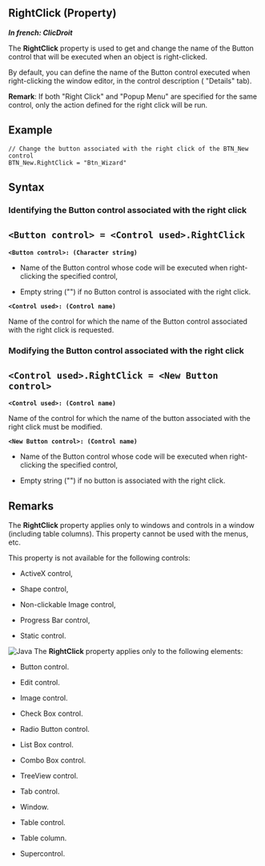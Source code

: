 


## RightClick (Property)

***In french: ClicDroit***
	



<a name="XUse"></a>
<a name="Use"></a>
<a name="description"></a>
The **RightClick** property is used to get and change the name of the Button control that will be executed when an object is right-clicked.

By default, you can define the name of the Button control executed when right-clicking the window editor, in the control description ( "Details" tab).

**Remark**: If both "Right Click" and "Popup Menu" are specified for the same control, only the action defined for the right click will be run.


<a name="Example1"></a>
<a name="sample_code"></a>

## Example


```wl
// Change the button associated with the right click of the BTN_New control
BTN_New.RightClick = "Btn_Wizard"
```

<a name="XSYNTAX"></a>
<a name="SYNTAX1"></a>

## Syntax

### Identifying the Button control associated with the right click

`<Button control> = <Control used>.RightClick`
---

**`<Button control>: (Character string)`**



- Name of the Button control whose code will be executed when right-clicking the specified control,

- Empty string ("") if no Button control is associated with the right click.




**`<Control used>: (Control name)`**

Name of the control for which the name of the Button control associated with the right click is requested.  


<a name="SYNTAX2"></a>

### Modifying the Button control associated with the right click

`<Control used>.RightClick = <New Button control>`
---

**`<Control used>: (Control name)`**

Name of the control for which the name of the button associated with the right click must be modified.

**`<New Button control>: (Control name)`**



- Name of the Button control whose code will be executed when right-clicking the specified control,

- Empty string ("") if no button is associated with the right click.  






<a name="NOTE0"></a>
<a name="NOTE0_1"></a>

## Remarks
The **RightClick** property applies only to windows and controls in a window (including table columns). This property cannot be used with the menus, etc.

This property is not available for the following controls:

- ActiveX control, 

- Shape control, 

- Non-clickable Image control, 

- Progress Bar control, 

- Static control.




![Java](https://doc.pcsoft.fr/ext/images/us/JAVA.png) The **RightClick** property applies only to the following elements:

- Button control.

- Edit control.

- Image control.

- Check Box control.

- Radio Button control.

- List Box control.

- Combo Box control.

- TreeView control.

- Tab control.

- Window.

- Table control.

- Table column.

- Supercontrol.






